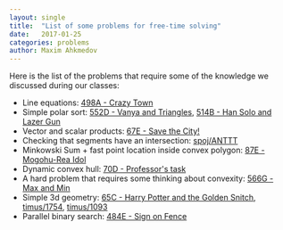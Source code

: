```yaml
---
layout: single
title:  "List of some problems for free-time solving"
date:   2017-01-25
categories: problems
author: Maxim Ahkmedov
---
```


Here is the list of the problems that require some of the knowledge we discussed during our classes:

* Line equations: [498A - Crazy Town](http://codeforces.com/problemset/problem/498/A)
* Simple polar sort: [552D - Vanya and Triangles](http://codeforces.com/problemset/problem/552/D), [514B - Han Solo and Lazer Gun](http://codeforces.com/problemset/problem/514/B)
* Vector and scalar products: [67E - Save the City!](http://codeforces.com/problemset/problem/67/E)
* Checking that segments have an intersection: [spoj/ANTTT ](http://www.spoj.com/problems/ANTTT/)
* Minkowski Sum + fast point location inside convex polygon: [87E - Mogohu-Rea Idol](http://codeforces.com/problemset/problem/87/E)
* Dynamic convex hull: [70D - Professor's task](http://codeforces.com/problemset/problem/70/D)
* A hard problem that requires some thinking about convexity: [566G - Max and Min](http://codeforces.com/problemset/problem/566/G)
* Simple 3d geometry: [ 65C - Harry Potter and the Golden Snitch](http://codeforces.com/problemset/problem/65/C), [timus/1754](http://acm.timus.ru/problem.aspx?space=1&num=1754&locale=en), [timus/1093](http://acm.timus.ru/problem.aspx?space=1&num=1093)
* Parallel binary search: [484E - Sign on Fence](http://codeforces.com/problemset/problem/484/E)
